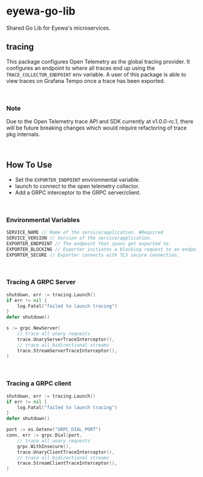 # eyewa-go-lib

Shared Go Lib for Eyewa's microservices.

## tracing

This package configures Open Telemetry as the global tracing provider. It configures an endpoint to where all traces end up using the `TRACE_COLLECTOR_ENDPOINT` env variable. A user of this package is able to view traces on Grafana Tempo once a trace has been exported.

</br>

### Note

Due to the Open Telemetry trace API and SDK currently at v1.0.0-rc.1, there will be future breaking changes which would require refactoring of trace pkg internals.

</br>

## How To Use

- Set the `EXPORTER_ENDPOINT` environmental variable.
- launch to connect to the open telemetry collector.
- Add a GRPC interceptor to the GRPC server/client.

</br>

### Environmental Variables

```go
SERVICE_NAME // Name of the service/application. #Required
SERVICE_VERSION // Version of the service/application.
EXPORTER_ENDPOINT // The endpoint that spans get exported to.
EXPORTER_BLOCKING // Exporter initiates a blocking request to an endpoint.
EXPORTER_SECURE // Exporter connects with TLS secure connection.
```

</br>

### Tracing A GRPC Server

```go
shutdown, err := tracing.Launch()
if err != nil {
    log.Fatal("failed to launch tracing")
}
defer shutdown()

s := grpc.NewServer(
    // trace all unary requests
    trace.UnaryServerTraceInterceptor(),
    // trace all bidirectional streams 
    trace.StreamServerTraceInterceptor(),
)
```

</br>

### Tracing a GRPC client

```go
shutdown, err := tracing.Launch()
if err != nil {
    log.Fatal("failed to launch tracing")
}
defer shutdown()

port := os.Getenv("GRPC_DIAL_PORT")
conn, err := grpc.Dial(port,
    // trace all unary requests
    grpc.WithInsecure(),
    trace.UnaryClientTraceInterceptor(),
    // trace all bidirectional streams 
    trace.StreamClientTraceInterceptor(),
)
```

</br>
